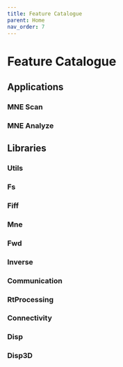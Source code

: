 ```yaml
---
title: Feature Catalogue
parent: Home
nav_order: 7
---
```

# Feature Catalogue

## Applications

### MNE Scan

### MNE Analyze

## Libraries

### Utils

### Fs

### Fiff

### Mne

### Fwd

### Inverse 

### Communication

### RtProcessing

### Connectivity

### Disp

### Disp3D
